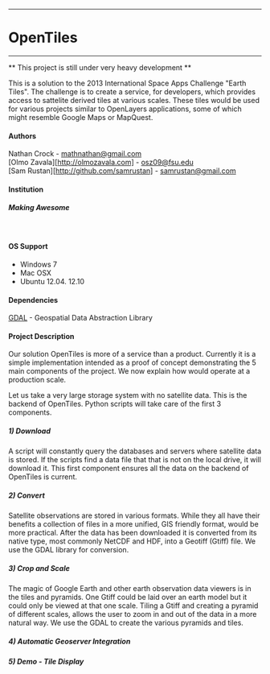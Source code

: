 ------------------------------------------------
# OpenTiles

------------------------------------------------

** This project is still under very heavy development **

This is a solution to the 2013 International Space Apps Challenge "Earth Tiles". 
The challenge is to create a service, for developers, which provides access to 
sattelite derived tiles at various scales. These tiles would be used for various
projects similar to OpenLayers applications, some of which might resemble Google 
Maps or MapQuest.

#### Authors

Nathan Crock - mathnathan@gmail.com <br />
[Olmo Zavala][http://olmozavala.com] - osz09@fsu.edu <br />
[Sam Rustan][http://github.com/samrustan] - samrustan@gmail.com

#### Institution
##### Making Awesome

<br />

#### OS Support
* Windows 7
* Mac OSX
* Ubuntu 12.04. 12.10

#### Dependencies
[GDAL]: http://www.gdal.org/
[GDAL][] - Geospatial Data Abstraction Library

#### Project Description

Our solution OpenTiles is more of a service than a product. Currently it is a 
simple implementation intended as a proof of concept demonstrating the 5 main 
components of the project. We now explain how would operate at a production scale. 

Let us take a very large storage system with no satellite data. This is the backend
of OpenTiles. Python scripts will take care of the first 3 components.

##### 1) Download

A script will constantly query the databases and servers where satellite data is 
stored. If the scripts find a data file that that is not on the local drive, it will 
download it. This first component ensures all the data on the backend of OpenTiles is
current.

##### 2) Convert 

Satellite observations are stored in various formats. While they all have their benefits
a collection of files in a more unified, GIS friendly format, would be more practical. 
After the data has been downloaded it is converted from its native type, most commonly 
NetCDF and HDF, into a Geotiff (Gtiff) file. We use the GDAL library for conversion.

##### 3) Crop and Scale

The magic of Google Earth and other earth observation data viewers is in the tiles and 
pyramids. One Gtiff could be laid over an earth model but it could only be viewed at 
that one scale. Tiling a Gtiff and creating a pyramid of different scales, allows the 
user to zoom in and out of the data in a more natural way. We use the GDAL to create
the various pyramids and tiles.

##### 4) Automatic Geoserver Integration

##### 5) Demo - Tile Display
